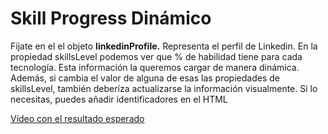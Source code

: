 # Skill Progress Dinámico


Fíjate en el el objeto **linkedinProfile.** Representa el perfil de Linkedin. En la propiedad skillsLevel podemos ver que % de habilidad tiene para cada tecnología. Esta información la queremos cargar de manera dinámica. Además, si cambia el valor de alguna de esas las propiedades de skillsLevel, también deberíza actualizarse la información visualmente. Si lo necesitas, puedes añadir identificadores en el HTML

[Vídeo con el resultado esperado](https://oscarm.tinytake.com/df/17436d4/thumbnail?type=attachments&version_no=0&file_version_no=0&thumbnail_size=preview)

